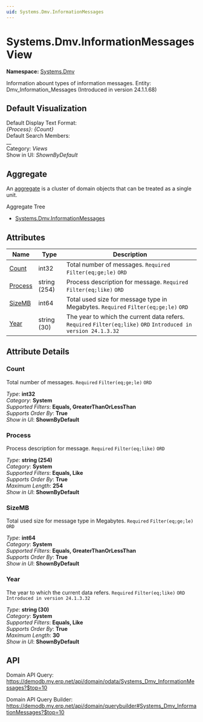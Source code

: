 ```yaml
---
uid: Systems.Dmv.InformationMessages
---
```

# Systems.Dmv.InformationMessages View

**Namespace:** [Systems.Dmv](Systems.Dmv.md)  

Information abount types of information messages. Entity: Dmv_Information_Messages (Introduced in version 24.1.1.68)

## Default Visualization
Default Display Text Format:  
_{Process}: {Count}_  
Default Search Members:  
__  
Category:  _Views_  
Show in UI:  _ShownByDefault_  

## Aggregate
An [aggregate](https://docs.erp.net/tech/advanced/concepts/aggregates.html) is a cluster of domain objects that can be treated as a single unit.  

Aggregate Tree  
* [Systems.Dmv.InformationMessages](Systems.Dmv.InformationMessages.md)  

## Attributes

| Name | Type | Description |
| ---- | ---- | --- |
| [Count](Systems.Dmv.InformationMessages.md#count) | int32 | Total number of messages. `Required` `Filter(eq;ge;le)` `ORD` 
| [Process](Systems.Dmv.InformationMessages.md#process) | string (254) | Process description for message. `Required` `Filter(eq;like)` `ORD` 
| [SizeMB](Systems.Dmv.InformationMessages.md#sizemb) | int64 | Total used size for message type in Megabytes. `Required` `Filter(eq;ge;le)` `ORD` 
| [Year](Systems.Dmv.InformationMessages.md#year) | string (30) | The year to which the current data refers. `Required` `Filter(eq;like)` `ORD` `Introduced in version 24.1.3.32` 


## Attribute Details

### Count

Total number of messages. `Required` `Filter(eq;ge;le)` `ORD`

_Type_: **int32**  
_Category_: **System**  
_Supported Filters_: **Equals, GreaterThanOrLessThan**  
_Supports Order By_: **True**  
_Show in UI_: **ShownByDefault**  

### Process

Process description for message. `Required` `Filter(eq;like)` `ORD`

_Type_: **string (254)**  
_Category_: **System**  
_Supported Filters_: **Equals, Like**  
_Supports Order By_: **True**  
_Maximum Length_: **254**  
_Show in UI_: **ShownByDefault**  

### SizeMB

Total used size for message type in Megabytes. `Required` `Filter(eq;ge;le)` `ORD`

_Type_: **int64**  
_Category_: **System**  
_Supported Filters_: **Equals, GreaterThanOrLessThan**  
_Supports Order By_: **True**  
_Show in UI_: **ShownByDefault**  

### Year

The year to which the current data refers. `Required` `Filter(eq;like)` `ORD` `Introduced in version 24.1.3.32`

_Type_: **string (30)**  
_Category_: **System**  
_Supported Filters_: **Equals, Like**  
_Supports Order By_: **True**  
_Maximum Length_: **30**  
_Show in UI_: **ShownByDefault**  


## API

Domain API Query:
<https://demodb.my.erp.net/api/domain/odata/Systems_Dmv_InformationMessages?$top=10>

Domain API Query Builder:
<https://demodb.my.erp.net/api/domain/querybuilder#Systems_Dmv_InformationMessages?$top=10>

